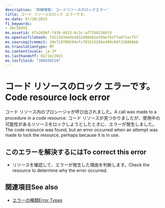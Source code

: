 ```yaml
---
description: '詳細情報: コードリソースのロックエラー'
title: コード リソースのロック エラーです。
ms.date: 07/20/2015
f1_keywords:
- vbrID455
ms.assetid: 67a269bf-f436-4913-bc3c-af7f68116b7d
ms.openlocfilehash: f4223d34e0a3d32490462e399ef82ffa871ecf57
ms.sourcegitcommit: 10e719780594efc781b15295e499c66f316068b8
ms.translationtype: MT
ms.contentlocale: ja-JP
ms.lasthandoff: 02/14/2021
ms.locfileid: "100430210"
---
```

# <a name="code-resource-lock-error"></a><span data-ttu-id="9ce0b-103">コード リソースのロック エラーです。</span><span class="sxs-lookup"><span data-stu-id="9ce0b-103">Code resource lock error</span></span>

<span data-ttu-id="9ce0b-104">コード リソース内のプロシージャが呼び出されました。</span><span class="sxs-lookup"><span data-stu-id="9ce0b-104">A call was made to a procedure in a code resource.</span></span> <span data-ttu-id="9ce0b-105">コード リソースが見つかりましたが、使用中の可能性があるリソースをロックしようとしたときに、エラーが発生しました。</span><span class="sxs-lookup"><span data-stu-id="9ce0b-105">The code resource was found, but an error occurred when an attempt was made to lock the resource, perhaps because it is in use.</span></span>  
  
## <a name="to-correct-this-error"></a><span data-ttu-id="9ce0b-106">このエラーを解決するには</span><span class="sxs-lookup"><span data-stu-id="9ce0b-106">To correct this error</span></span>  
  
- <span data-ttu-id="9ce0b-107">リソースを確認して、エラーが発生した理由を判断します。</span><span class="sxs-lookup"><span data-stu-id="9ce0b-107">Check the resource to determine why the error occurred.</span></span>  
  
## <a name="see-also"></a><span data-ttu-id="9ce0b-108">関連項目</span><span class="sxs-lookup"><span data-stu-id="9ce0b-108">See also</span></span>

- [<span data-ttu-id="9ce0b-109">エラーの種類</span><span class="sxs-lookup"><span data-stu-id="9ce0b-109">Error Types</span></span>](../programming-guide/language-features/error-types.md)
